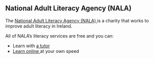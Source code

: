 ##  National Adult Literacy Agency (NALA)

The [ National Adult Literacy Agency (NALA) ](https://www.nala.ie/) is a
charity that works to improve adult literacy in Ireland.

All of NALA’s literacy services are free and you can:

  * Learn with [ a tutor ](https://www.learnwithnala.ie/catalog?pagename=tutoring-service)
  * [ Learn online ](https://www.learnwithnala.ie/) at your own speed 
